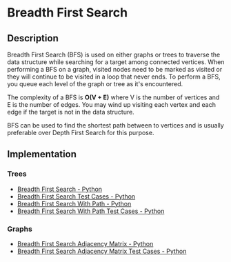 # Breadth First Search
## Description
Breadth First Search (BFS) is used on either graphs or trees to traverse the data structure while searching for a target among connected vertices. When performing a BFS on a graph, visited nodes need to be marked as visited or they will continue to be visited in a loop that never ends. To perform a BFS, you queue each level of the graph or tree as it's encountered.

The complexity of a BFS is **O(V + E)** where V is the number of vertices and E is the number of edges. You may wind up visiting each vertex and each edge if the target is not in the data structure.

BFS can be used to find the shortest path between to vertices and is usually preferable over Depth First Search for this purpose.

## Implementation
### Trees
- [Breadth First Search - Python](./breadth_first_search.py)
- [Breadth First Search Test Cases - Python](./breadth_first_search_test.py)
- [Breadth First Search With Path - Python](./breadth_first_search_w_path.py)
- [Breadth First Search With Path Test Cases - Python](./breadth_first_search_w_path_test.py)

### Graphs
- [Breadth First Search Adjacency Matrix - Python](./bfs_adjacency_matrix.py)
- [Breadth First Search Adjacency Matrix Test Cases - Python](./bfs_adjacency_matrix_test.py)
